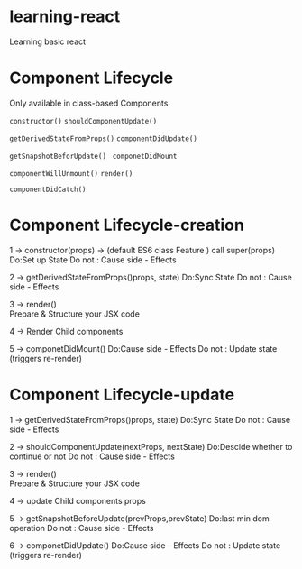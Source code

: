 # learning-react
Learning basic react

# Component Lifecycle

Only available in class-based Components

``` constructor() ```                              ``` shouldComponentUpdate()  ```

``` getDerivedStateFromProps() ```                 ``` componentDidUpdate() ```

``` getSnapshotBeforUpdate()  ```                  ``` componetDidMount ```

``` componentWillUnmount() ```                     ``` render() ```

``` componentDidCatch()  ```

# Component Lifecycle-creation

1 -> constructor(props) -> (default ES6 class Feature  )
call super(props)
Do:Set up State
Do not : Cause side - Effects

2 -> getDerivedStateFromProps()props, state)
Do:Sync State
Do not : Cause side - Effects

3 -> render()  
Prepare & Structure your JSX code

4 ->  Render Child components

5 -> componetDidMount()
Do:Cause side - Effects
Do not : Update state (triggers re-render)

# Component Lifecycle-update


1 -> getDerivedStateFromProps()props, state)
Do:Sync State
Do not : Cause side - Effects

2 -> shouldComponentUpdate(nextProps, nextState) 
Do:Descide whether to continue or not
Do not : Cause side - Effects

3 -> render()  
Prepare & Structure your JSX code

4 ->  update Child components props

5 -> getSnapshotBeforeUpdate(prevProps,prevState)
Do:last min dom operation
Do not : Cause side - Effects

6 -> componetDidUpdate()
Do:Cause side - Effects
Do not : Update state (triggers re-render)





